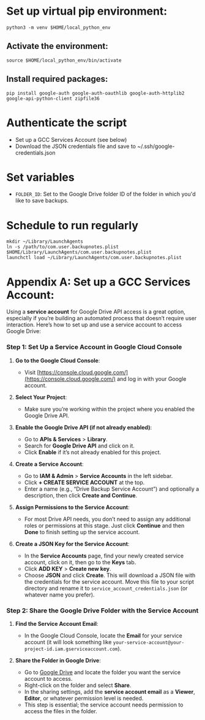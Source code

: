 # Set up virtual pip environment:

```
python3 -m venv $HOME/local_python_env
```

## Activate the environment:

```
source $HOME/local_python_env/bin/activate
```

## Install required packages:

```
pip install google-auth google-auth-oauthlib google-auth-httplib2 google-api-python-client zipfile36
```

# Authenticate the script

* Set up a GCC Services Account (see below)
* Download the JSON credentials file and save to ~/.ssh/google-credentials.json

# Set variables

* `FOLDER_ID`: Set to the Google Drive folder ID of the folder in which you'd like to save backups.

# Schedule to run regularly

```
mkdir ~/Library/LaunchAgents
ln -s /path/to/com.user.backupnotes.plist $HOME/Library/LaunchAgents/com.user.backupnotes.plist
launchctl load ~/Library/LaunchAgents/com.user.backupnotes.plist
```

# Appendix A: Set up a GCC Services Account:

Using a **service account** for Google Drive API access is a great option, especially if you’re building an automated process that doesn’t require user interaction. Here’s how to set up and use a service account to access Google Drive:

### Step 1: Set Up a Service Account in Google Cloud Console

1. **Go to the Google Cloud Console**:
   - Visit [https://console.cloud.google.com/](https://console.cloud.google.com/) and log in with your Google account.

2. **Select Your Project**:
   - Make sure you’re working within the project where you enabled the Google Drive API.

3. **Enable the Google Drive API (if not already enabled)**:
   - Go to **APIs & Services** > **Library**.
   - Search for **Google Drive API** and click on it.
   - Click **Enable** if it’s not already enabled for this project.

4. **Create a Service Account**:
   - Go to **IAM & Admin** > **Service Accounts** in the left sidebar.
   - Click **+ CREATE SERVICE ACCOUNT** at the top.
   - Enter a name (e.g., “Drive Backup Service Account”) and optionally a description, then click **Create and Continue**.

5. **Assign Permissions to the Service Account**:
   - For most Drive API needs, you don’t need to assign any additional roles or permissions at this stage. Just click **Continue** and then **Done** to finish setting up the service account.

6. **Create a JSON Key for the Service Account**:
   - In the **Service Accounts** page, find your newly created service account, click on it, then go to the **Keys** tab.
   - Click **ADD KEY** > **Create new key**.
   - Choose **JSON** and click **Create**. This will download a JSON file with the credentials for the service account. Move this file to your script directory and rename it to `service_account_credentials.json` (or whatever name you prefer).

### Step 2: Share the Google Drive Folder with the Service Account

1. **Find the Service Account Email**:
   - In the Google Cloud Console, locate the **Email** for your service account (it will look something like `your-service-account@your-project-id.iam.gserviceaccount.com`).

2. **Share the Folder in Google Drive**:
   - Go to [Google Drive](https://drive.google.com) and locate the folder you want the service account to access.
   - Right-click on the folder and select **Share**.
   - In the sharing settings, add the **service account email** as a **Viewer**, **Editor**, or whatever permission level is needed.
   - This step is essential; the service account needs permission to access the files in the folder.
